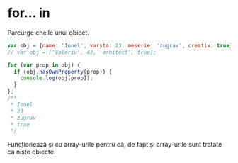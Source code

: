 # for... in

Parcurge cheile unui obiect.

```js
var obj = {name: 'Ionel', varsta: 23, meserie: 'zugrav', creativ: true};
// var obj = ['Valeriu', 43, 'arhitect', true];

for (var prop in obj) {
  if (obj.hasOwnProperty(prop)) {
    console.log(obj[prop]);
  }
};
/**
 * Ionel
 * 23
 * zugrav
 * true
 */

```

Funcționează și cu array-urile pentru că, de fapt și array-urile sunt tratate ca niște obiecte.
